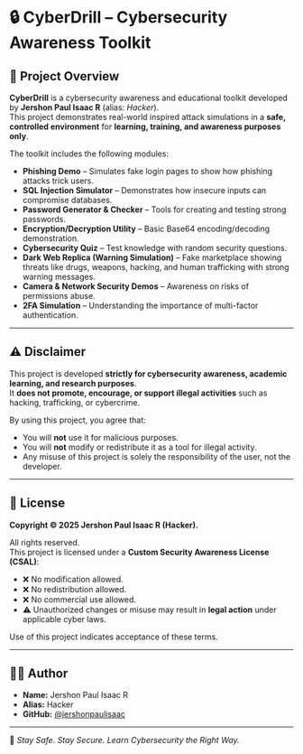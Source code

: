 # 🔒 CyberDrill – Cybersecurity Awareness Toolkit

## 📌 Project Overview
**CyberDrill** is a cybersecurity awareness and educational toolkit developed by **Jershon Paul Isaac R** (alias: *Hacker*).  
This project demonstrates real-world inspired attack simulations in a **safe, controlled environment** for **learning, training, and awareness purposes only**.

The toolkit includes the following modules:
- **Phishing Demo** – Simulates fake login pages to show how phishing attacks trick users.
- **SQL Injection Simulator** – Demonstrates how insecure inputs can compromise databases.
- **Password Generator & Checker** – Tools for creating and testing strong passwords.
- **Encryption/Decryption Utility** – Basic Base64 encoding/decoding demonstration.
- **Cybersecurity Quiz** – Test knowledge with random security questions.
- **Dark Web Replica (Warning Simulation)** – Fake marketplace showing threats like drugs, weapons, hacking, and human trafficking with strong warning messages.
- **Camera & Network Security Demos** – Awareness on risks of permissions abuse.
- **2FA Simulation** – Understanding the importance of multi-factor authentication.

---

## ⚠️ Disclaimer
This project is developed **strictly for cybersecurity awareness, academic learning, and research purposes**.  
It **does not promote, encourage, or support illegal activities** such as hacking, trafficking, or cybercrime.  

By using this project, you agree that:
- You will **not** use it for malicious purposes.  
- You will **not** modify or redistribute it as a tool for illegal activity.  
- Any misuse of this project is solely the responsibility of the user, not the developer.  


---

## 🔑 License
**Copyright © 2025 Jershon Paul Isaac R (Hacker).**

All rights reserved.  
This project is licensed under a **Custom Security Awareness License (CSAL)**:
- ❌ No modification allowed.  
- ❌ No redistribution allowed.  
- ❌ No commercial use allowed.  
- ⚠️ Unauthorized changes or misuse may result in **legal action** under applicable cyber laws.  

Use of this project indicates acceptance of these terms.

---

## 👨‍💻 Author
- **Name:** Jershon Paul Isaac R  
- **Alias:** Hacker  
- **GitHub:** [@jershonpaulisaac](https://github.com/jershonpaulisaac)  

---

🚀 *Stay Safe. Stay Secure. Learn Cybersecurity the Right Way.*
